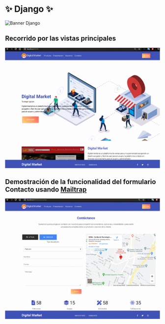 # :sparkles: Django :sparkles:
![Banner Django](https://www.skysilk.com/blog/wp-content/uploads/2017/11/python-django-logo.jpg)

## Recorrido por las vistas principales

![Gif de demostración](https://github.com/Amonbe8080/Django-Class/blob/master/Screenshots/Presentacion.gif)

## Demostración de la funcionalidad del formulario Contacto usando [Mailtrap](https://mailtrap.io/)

![Gif de demostración](https://github.com/Amonbe8080/Django-Class/blob/master/Screenshots/Demostracion.gif)
